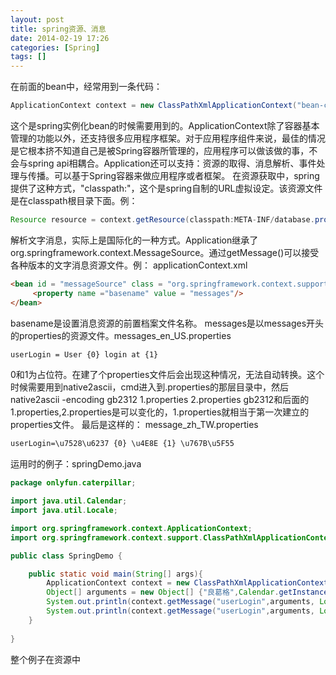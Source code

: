 ```yaml
---
layout: post
title: spring资源、消息
date: 2014-02-19 17:26
categories: [Spring]
tags: []
---
```

在前面的bean中，经常用到一条代码：


```java
ApplicationContext context = new ClassPathXmlApplicationContext("bean-config.xml");
```

这个是spring实例化bean的时候需要用到的。ApplicationContext除了容器基本管理的功能以外，还支持很多应用程序框架。对于应用程序组件来说，最佳的情况是它根本挤不知道自己是被Spring容器所管理的，应用程序可以做该做的事，不会与spring api相耦合。Application还可以支持：资源的取得、消息解析、事件处理与传播。可以基于Spring容器来做应用程序或者框架。
在资源获取中，spring提供了这种方式，"classpath:"，这个是spring自制的URL虚拟设定。该资源文件是在classpath根目录下面。例：

```java
Resource resource = context.getResource(classpath:META-INF/database.properties);
```


解析文字消息，实际上是国际化的一种方式。Application继承了org.springframework.context.MessageSource。通过getMessage()可以接受各种版本的文字消息资源文件。例：
applicationContext.xml


```html
<bean id = "messageSource" class = "org.springframework.context.support.ResourceBoudleMessageSource">
     <property name ="basename" value = "messages"/>
</bean>
```
basename是设置消息资源的前置档案文件名称。
messages是以messages开头的properties的资源文件。messages_en_US.properties


```html
userLogin = User {0} login at {1}
```

0和1为占位符。在建了个properties文件后会出现这种情况，无法自动转换。这个时候需要用到native2ascii，cmd进入到.properties的那层目录中，然后	native2ascii  -encoding   gb2312   1.properties   2.properties
gb2312和后面的1.properties,2.properties是可以变化的，1.properties就相当于第一次建立的properties文件。
最后是这样的：
message_zh_TW.properties


```html
userLogin=\u7528\u6237 {0} \u4E8E {1} \u767B\u5F55
```

运用时的例子：springDemo.java


```java
package onlyfun.caterpillar;

import java.util.Calendar;
import java.util.Locale;

import org.springframework.context.ApplicationContext;
import org.springframework.context.support.ClassPathXmlApplicationContext;

public class SpringDemo {

	public static void main(String[] args){
		ApplicationContext context = new ClassPathXmlApplicationContext("applicationContext.xml");
		Object[] arguments = new Object[] {"良葛格",Calendar.getInstance().getTime()};		
		System.out.println(context.getMessage("userLogin",arguments, Locale.US));
		System.out.println(context.getMessage("userLogin",arguments, Locale.TAIWAN));
	}
	
}

```

整个例子在资源中